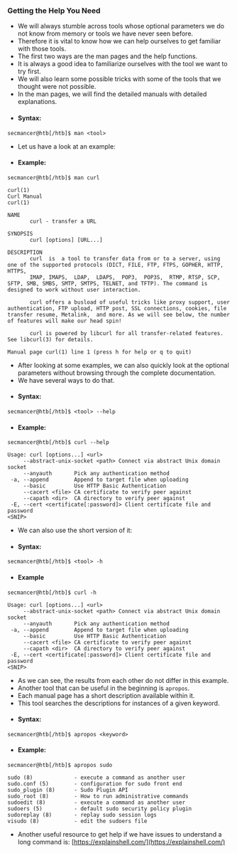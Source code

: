 ### Getting the Help You Need
- We will always stumble across tools whose optional parameters we do not know from memory or tools we have never seen before. 
- Therefore it is vital to know how we can help ourselves to get familiar with those tools. 
- The first two ways are the man pages and the help functions.
- It is always a good idea to familiarize ourselves with the tool we want to try first. 
- We will also learn some possible tricks with some of the tools that we thought were not possible. 
- In the man pages, we will find the detailed manuals with detailed explanations.
- #### Syntax:
```shell-session
secmancer@htb[/htb]$ man <tool>
```
- Let us have a look at an example:
- #### Example:
```shell-session
secmancer@htb[/htb]$ man curl
```
```shell-session
curl(1)                                                             Curl Manual                                                            curl(1)

NAME
       curl - transfer a URL

SYNOPSIS
       curl [options] [URL...]

DESCRIPTION
       curl  is  a tool to transfer data from or to a server, using one of the supported protocols (DICT, FILE, FTP, FTPS, GOPHER, HTTP, HTTPS,  
       IMAP, IMAPS,  LDAP,  LDAPS,  POP3,  POP3S,  RTMP, RTSP, SCP, SFTP, SMB, SMBS, SMTP, SMTPS, TELNET, and TFTP). The command is designed to work without user interaction.

       curl offers a busload of useful tricks like proxy support, user authentication, FTP upload, HTTP post, SSL connections, cookies, file transfer resume, Metalink,  and more. As we will see below, the number of features will make our head spin!

       curl is powered by libcurl for all transfer-related features.  See libcurl(3) for details.

Manual page curl(1) line 1 (press h for help or q to quit)
```
- After looking at some examples, we can also quickly look at the optional parameters without browsing through the complete documentation. 
- We have several ways to do that.
- #### Syntax:
```shell-session
secmancer@htb[/htb]$ <tool> --help
```
- #### Example:
```shell-session
secmancer@htb[/htb]$ curl --help

Usage: curl [options...] <url>
     --abstract-unix-socket <path> Connect via abstract Unix domain socket
     --anyauth       Pick any authentication method
 -a, --append        Append to target file when uploading
     --basic         Use HTTP Basic Authentication
     --cacert <file> CA certificate to verify peer against
     --capath <dir>  CA directory to verify peer against
 -E, --cert <certificate[:password]> Client certificate file and password
<SNIP>
```
- We can also use the short version of it:
- #### Syntax:
```shell-session
secmancer@htb[/htb]$ <tool> -h
```
- #### Example
```shell-session
secmancer@htb[/htb]$ curl -h

Usage: curl [options...] <url>
     --abstract-unix-socket <path> Connect via abstract Unix domain socket
     --anyauth       Pick any authentication method
 -a, --append        Append to target file when uploading
     --basic         Use HTTP Basic Authentication
     --cacert <file> CA certificate to verify peer against
     --capath <dir>  CA directory to verify peer against
 -E, --cert <certificate[:password]> Client certificate file and password
<SNIP>
```
- As we can see, the results from each other do not differ in this example. 
- Another tool that can be useful in the beginning is `apropos`. 
- Each manual page has a short description available within it. 
- This tool searches the descriptions for instances of a given keyword.
- #### Syntax:
```shell-session
secmancer@htb[/htb]$ apropos <keyword>
```
- #### Example:
```shell-session
secmancer@htb[/htb]$ apropos sudo

sudo (8)             - execute a command as another user
sudo.conf (5)        - configuration for sudo front end
sudo_plugin (8)      - Sudo Plugin API
sudo_root (8)        - How to run administrative commands
sudoedit (8)         - execute a command as another user
sudoers (5)          - default sudo security policy plugin
sudoreplay (8)       - replay sudo session logs
visudo (8)           - edit the sudoers file
```
- Another useful resource to get help if we have issues to understand a long command is: [https://explainshell.com/](https://explainshell.com/)